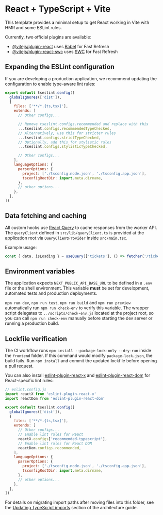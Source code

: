 # React + TypeScript + Vite

This template provides a minimal setup to get React working in Vite with HMR and some ESLint rules.

Currently, two official plugins are available:

- [@vitejs/plugin-react](https://github.com/vitejs/vite-plugin-react/blob/main/packages/plugin-react) uses [Babel](https://babeljs.io/) for Fast Refresh
- [@vitejs/plugin-react-swc](https://github.com/vitejs/vite-plugin-react/blob/main/packages/plugin-react-swc) uses [SWC](https://swc.rs/) for Fast Refresh

## Expanding the ESLint configuration

If you are developing a production application, we recommend updating the configuration to enable type-aware lint rules:

```js
export default tseslint.config([
  globalIgnores(['dist']),
  {
    files: ['**/*.{ts,tsx}'],
    extends: [
      // Other configs...

      // Remove tseslint.configs.recommended and replace with this
      ...tseslint.configs.recommendedTypeChecked,
      // Alternatively, use this for stricter rules
      ...tseslint.configs.strictTypeChecked,
      // Optionally, add this for stylistic rules
      ...tseslint.configs.stylisticTypeChecked,

      // Other configs...
    ],
    languageOptions: {
      parserOptions: {
        project: ['./tsconfig.node.json', './tsconfig.app.json'],
        tsconfigRootDir: import.meta.dirname,
      },
      // other options...
    },
  },
])
```

## Data fetching and caching

All custom hooks use [React Query](https://tanstack.com/query/latest) to cache
responses from the worker API. The `queryClient` defined in
`src/lib/queryClient.ts` is provided at the application root via
`QueryClientProvider` inside `src/main.tsx`.

Example usage:

```ts
const { data, isLoading } = useQuery(['tickets'], () => fetcher('/tickets'))
```

## Environment variables

The application expects `NEXT_PUBLIC_API_BASE_URL` to be defined in a `.env` file or the shell environment. This variable **must** be set for development, automated tests and production deployments.

`npm run dev`, `npm run test`, `npm run build` and `npm run preview` automatically
run `npm run check-env` to verify this variable. The wrapper script delegates to
`../scripts/check-env.js` located at the project root, so you can call
`npm run check-env` manually before starting the dev server or running a
production build.

## Lockfile verification

The CI workflow runs `npm install --package-lock-only --dry-run` inside the
`frontend` folder. If this command would modify `package-lock.json`, the build
fails. Run `npm install` and commit the updated lockfile before opening a pull
request.

You can also install [eslint-plugin-react-x](https://github.com/Rel1cx/eslint-react/tree/main/packages/plugins/eslint-plugin-react-x) and [eslint-plugin-react-dom](https://github.com/Rel1cx/eslint-react/tree/main/packages/plugins/eslint-plugin-react-dom) for React-specific lint rules:

```js
// eslint.config.js
import reactX from 'eslint-plugin-react-x'
import reactDom from 'eslint-plugin-react-dom'

export default tseslint.config([
  globalIgnores(['dist']),
  {
    files: ['**/*.{ts,tsx}'],
    extends: [
      // Other configs...
      // Enable lint rules for React
      reactX.configs['recommended-typescript'],
      // Enable lint rules for React DOM
      reactDom.configs.recommended,
    ],
    languageOptions: {
      parserOptions: {
        project: ['./tsconfig.node.json', './tsconfig.app.json'],
        tsconfigRootDir: import.meta.dirname,
      },
      // other options...
    },
  },
])
```

For details on migrating import paths after moving files into this folder, see the [Updating TypeScript imports](../../docs/frontend_architecture.md#updating-typescript-imports) section of the architecture guide.

